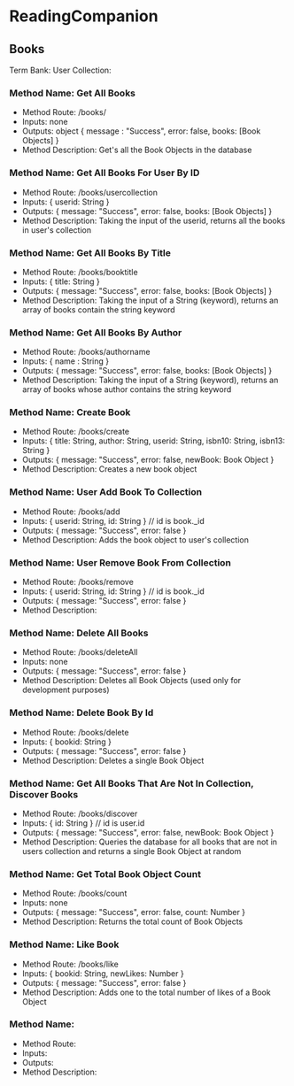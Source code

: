 # ReadingCompanion

## Books

Term Bank:
User Collection:

### Method Name: Get All Books
- Method Route: /books/
- Inputs: none
- Outputs: object { message : "Success", error: false, books: [Book Objects] }
- Method Description: Get's all the Book Objects in the database

### Method Name: Get All Books For User By ID
- Method Route: /books/usercollection
- Inputs: { userid: String }
- Outputs: { message: "Success", error: false, books: [Book Objects] }
- Method Description: Taking the input of the userid, returns all the books in user's collection

### Method Name: Get All Books By Title
- Method Route: /books/booktitle
- Inputs: { title: String }
- Outputs: { message: "Success", error: false, books: [Book Objects] }
- Method Description: Taking the input of a String (keyword), returns an array of books contain the string keyword 

### Method Name: Get All Books By Author
- Method Route: /books/authorname
- Inputs: { name : String }
- Outputs: { message: "Success", error: false, books: [Book Objects] }
- Method Description: Taking the input of a String (keyword), returns an array of books whose author contains the string keyword

### Method Name: Create Book
- Method Route: /books/create
- Inputs: { title: String, author: String, userid: String, isbn10: String, isbn13: String }
- Outputs: { message: "Success", error: false, newBook: Book Object }
- Method Description: Creates a new book object

### Method Name: User Add Book To Collection
- Method Route: /books/add
- Inputs: { userid: String, id: String } // id is book._id
- Outputs: { message: "Success", error: false }
- Method Description: Adds the book object to user's collection

### Method Name: User Remove Book From Collection
- Method Route: /books/remove
- Inputs: { userid: String, id: String } // id is book._id
- Outputs: { message: "Success", error: false }
- Method Description: 

### Method Name: Delete All Books
- Method Route: /books/deleteAll
- Inputs: none
- Outputs: { message: "Success", error: false }
- Method Description: Deletes all Book Objects (used only for development purposes)

### Method Name: Delete Book By Id
- Method Route: /books/delete
- Inputs: { bookid: String }
- Outputs: { message: "Success", error: false }
- Method Description: Deletes a single Book Object

### Method Name: Get All Books That Are Not In Collection, Discover Books
- Method Route: /books/discover
- Inputs: { id: String } // id is user.id
- Outputs: { message: "Success", error: false, newBook: Book Object }
- Method Description: Queries the database for all books that are not in users collection and returns a single Book Object at random

### Method Name: Get Total Book Object Count
- Method Route: /books/count
- Inputs: none
- Outputs: { message: "Success", error: false, count: Number }
- Method Description: Returns the total count of Book Objects

### Method Name: Like Book
- Method Route: /books/like
- Inputs: { bookid: String, newLikes: Number }
- Outputs: { message: "Success", error: false }
- Method Description: Adds one to the total number of likes of a Book Object

### Method Name: 
- Method Route:
- Inputs: 
- Outputs: 
- Method Description: 